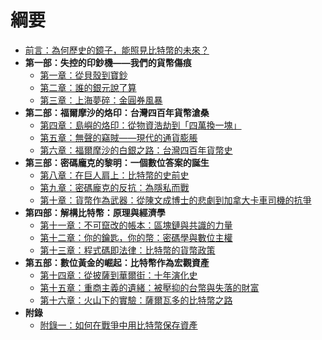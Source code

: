 # 綱要

* [前言：為何歷史的鏡子，能照見比特幣的未來？](chapters/00前言：為何歷史的鏡子，能照見比特幣的未來.md)
* **第一部：失控的印鈔機——我們的貨幣傷痕**
    * [第一章：從貝殼到寶鈔](chapters/01第一章：從貝殼到寶鈔.md)
    * [第二章：誰的銀元說了算](chapters/02第二章：誰的銀元說了算.md)
    * [第三章：上海夢碎：金圓券風暴](chapters/03第三章：上海夢碎：金圓券風暴.md)
* **第二部：福爾摩沙的烙印：台灣四百年貨幣滄桑**
    * [第四章：島嶼的烙印：從物資浩劫到「四萬換一塊」](chapters/04第四章：島嶼的烙印：從物資浩劫到四萬換一塊.md)
    * [第五章：無聲的竊賊——現代的通貨膨脹](chapters/05第五章：無聲的竊賊——現代的通貨膨脹.md)
    * [第六章：福爾摩沙的白銀之路：台灣四百年貨幣史](chapters/06第六章：福爾摩沙的白銀之路.md)
* **第三部：密碼龐克的黎明：一個數位答案的誕生**
    * [第八章：在巨人肩上：比特幣的史前史](chapters/08第八章：在巨人肩上：比特幣的史前史.md)
    * [第九章：密碼龐克的反抗：為隱私而戰](chapters/09第九章：密碼龐克的反抗：為隱私而戰.md)
    * [第十章：貨幣作為武器：從陳文成博士的悲劇到加拿大卡車司機的抗爭](chapters/10第十章：貨幣作為武器：從陳文成博士的悲劇到加拿大卡車司機的抗爭.md)
* **第四部：解構比特幣：原理與經濟學**
    * [第十一章：不可竄改的帳本：區塊鏈與共識的力量](chapters/11第十一章：不可竄改的帳本：區塊鏈與共識的力量.md)
    * [第十二章：你的鑰匙，你的幣：密碼學與數位主權](chapters/12第十二章：你的鑰匙，你的幣：密碼學與數位主權.md)
    * [第十三章：程式碼即法律：比特幣的貨幣政策](chapters/13第十三章：程式碼即法律：比特幣的貨幣政策.md)
* **第五部：數位黃金的崛起：比特幣作為宏觀資產**
    * [第十四章：從披薩到華爾街：十年演化史](chapters/14第十四章：從披薩到華爾街：十年演化史.md)
    * [第十五章：重商主義的遺緒：被壓抑的台幣與失落的財富](chapters/15第十五章：重商主義的遺緒：被壓抑的台幣與失落的財富.md)
    * [第十六章：火山下的實驗：薩爾瓦多的比特幣之路](chapters/16第十六章：火山下的實驗：薩爾瓦多的比特幣之路.md)
* **附錄**
    * [附錄一：如何在戰爭中用比特幣保存資產](chapters/90附錄一：如何在戰爭中用比特幣保存資產.md)

